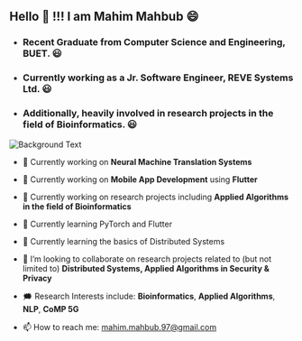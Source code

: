 ## Hello 👋 !!! I am Mahim Mahbub 😄

- ### Recent Graduate from Computer Science and Engineering, BUET. 😃

- ### Currently working as a Jr. Software Engineer, REVE Systems Ltd. 😃

- ### Additionally, heavily involved in research projects in the field of Bioinformatics. 😃

![Background Text](gifs/_1.gif)


<!--**Mahim1997/Mahim1997** is a ✨ _special_ ✨ repository because its `README.md` (this file) appears on your GitHub profile.

Here are some ideas to get you started:
-->

- 🔭 Currently working on **Neural Machine Translation Systems**
- 🔭 Currently working on **Mobile App Development** using **Flutter**
- 🔭 Currently working on research projects including **Applied Algorithms in the field of Bioinformatics**

- 🌱 Currently learning PyTorch and Flutter
- 🌱 Currently learning the basics of Distributed Systems
- 👯 I’m looking to collaborate on research projects related to (but not limited to) **Distributed Systems, Applied Algorithms in Security & Privacy**

- 🗯️ Research Interests include: **Bioinformatics**, **Applied Algorithms**, **NLP**, **CoMP 5G**

- 📫 How to reach me: mahim.mahbub.97@gmail.com

